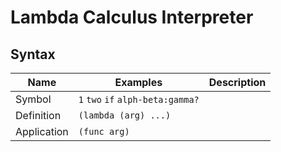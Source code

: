 
# Lambda Calculus Interpreter

## Syntax

| Name | Examples | Description |
| --- | --- | --- |
| Symbol | `1` `two` `if` `alph-beta:gamma?` | |
| Definition | `(lambda (arg) ...)` | |
| Application | `(func arg)` | |


